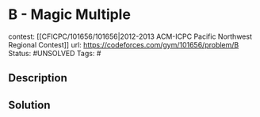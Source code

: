 # B - Magic Multiple

contest: [[CFICPC/101656/101656|2012-2013 ACM-ICPC Pacific Northwest Regional Contest]]
url: https://codeforces.com/gym/101656/problem/B
Status: #UNSOLVED
Tags: #

## Description

## Solution

